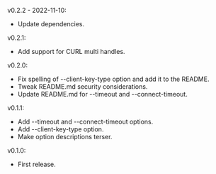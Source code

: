 v0.2.2 - 2022-11-10:
  * Update dependencies.

v0.2.1:
  * Add support for CURL multi handles.

v0.2.0:
  * Fix spelling of --client-key-type option and add it to the README.
  * Tweak README.md security considerations.
  * Update README.md for --timeout and --connect-timeout.

v0.1.1:
  * Add --timeout and --connect-timeout options.
  * Add --client-key-type option.
  * Make option descriptions terser.

v0.1.0:
  * First release.
